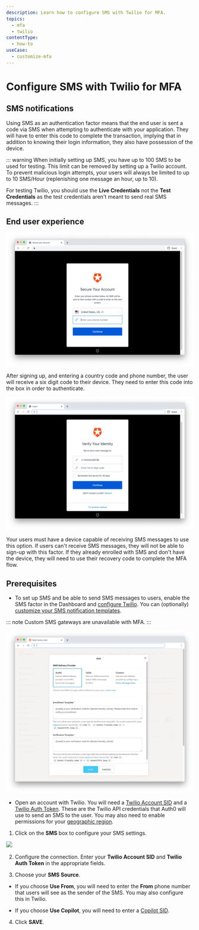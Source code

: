 ```yaml
---
description: Learn how to configure SMS with Twilio for MFA.
topics:
  - mfa
  - twilio
contentType:
  - how-to
useCase:
  - customize-mfa
---
```

# Configure SMS with Twilio for MFA

## SMS notifications

Using SMS as an authentication factor means that the end user is sent a code via SMS when attempting to authenticate with your application. They will have to enter this code to complete the transaction, implying that in addition to knowing their login information, they also have possession of the device.

::: warning
When initially setting up SMS, you have up to 100 SMS to be used for testing. This limit can be removed by setting up a Twilio account. To prevent malicious login attempts, your users will always be limited to up to 10 SMS/Hour (replenishing one message an hour, up to 10).

For testing Twilio, you should use the **Live Credentials** not the **Test Credentials** as the test credentials aren't meant to send real SMS messages.
:::

## End user experience

![SMS End User 1](/media/articles/multifactor-authentication/mfa-sms1.png)

After signing up, and entering a country code and phone number, the user will receive a six digit code to their device. They need to enter this code into the box in order to authenticate.

![SMS End User 2](/media/articles/multifactor-authentication/mfa-sms2.png)

Your users must have a device capable of receiving SMS messages to use this option. If users can't receive SMS messages, they will not be able to sign-up with this factor. If they already enrolled with SMS and don't have the device, they will need to use their recovery code to complete the MFA flow.

## Prerequisites

* To set up SMS and be able to send SMS messages to users, enable the SMS factor in the Dashboard and [configure Twilio](/multifactor-authentication/twilio-configuration). You can (optionally) [customize your SMS notification templates](/multifactor-authentication/sms-templates).

::: note
Custom SMS gateways are unavailable with MFA.
:::

  ![MFA SMS Settings](/media/articles/multifactor-authentication/sms-settings.png)

* Open an account with Twilio. You will need a [Twilio Account SID](https://www.twilio.com/help/faq/twilio-basics/what-is-an-application-sid) and a [Twilio Auth Token](https://www.twilio.com/help/faq/twilio-basics/what-is-the-auth-token-and-how-can-i-change-it). These are the Twilio API credentials that Auth0 will use to send an SMS to the user. You may also need to enable permissions for your [geographic region](https://support.twilio.com/hc/en-us/articles/223181108-How-International-SMS-Permissions-work).

1. Click on the **SMS** box to configure your SMS settings.

  ![](/media/articles/mfa/sms-config.png)

2. Configure the connection. Enter your **Twilio Account SID** and **Twilio Auth Token** in the appropriate fields.

3. Choose your **SMS Source**.

  * If you choose **Use From**, you will need to enter the **From** phone number that users will see as the sender of the SMS. You may also configure this in Twilio.

  * If you choose **Use Copilot**, you will need to enter a [Copilot SID](https://www.twilio.com/docs/api/rest/sending-messages-copilot).

4. Click **SAVE**.
